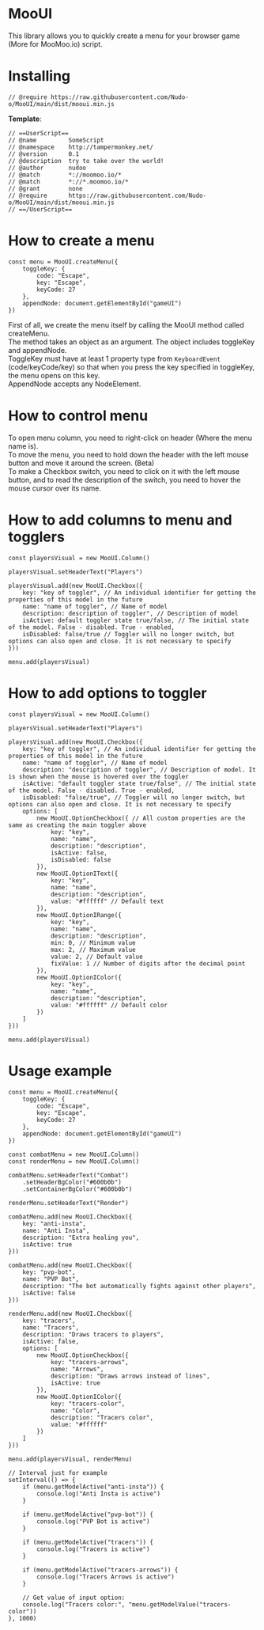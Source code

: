 # MooUI
This library allows you to quickly create a menu for your browser game (More for MooMoo.io) script.

# Installing
`// @require https://raw.githubusercontent.com/Nudo-o/MooUI/main/dist/mooui.min.js`

**Template**:
```JS
// ==UserScript==
// @name         SomeScript
// @namespace    http://tampermonkey.net/
// @version      0.1
// @description  try to take over the world!
// @author       nudoo
// @match        *://moomoo.io/*
// @match        *://*.moomoo.io/*
// @grant        none
// @require      https://raw.githubusercontent.com/Nudo-o/MooUI/main/dist/mooui.min.js
// ==/UserScript==
```

# How to create a menu
```JS
const menu = MooUI.createMenu({
    toggleKey: {
        code: "Escape",
        key: "Escape",
        keyCode: 27
    },
    appendNode: document.getElementById("gameUI")
})
```
First of all, we create the menu itself by calling the MooUI method called createMenu.<br>
The method takes an object as an argument. The object includes toggleKey and appendNode.<br>
ToggleKey must have at least 1 property type from `KeyboardEvent` (code/keyCode/key) so that when you press the key specified in toggleKey, the menu opens on this key.<br>
AppendNode accepts any NodeElement.

# How to control menu
To open menu column, you need to right-click on header (Where the menu name is).<br>
To move the menu, you need to hold down the header with the left mouse button and move it around the screen. (Beta)<br>
To make a Checkbox switch, you need to click on it with the left mouse button, and to read the description of the switch, you need to hover the mouse cursor over its name.

# How to add columns to menu and togglers
```JS
const playersVisual = new MooUI.Column()

playersVisual.setHeaderText("Players")

playersVisual.add(new MooUI.Checkbox({
    key: "key of toggler", // An individual identifier for getting the properties of this model in the future
    name: "name of toggler", // Name of model
    description: description of toggler", // Description of model
    isActive: default toggler state true/false, // The initial state of the model. False - disabled. True - enabled,
    isDisabled: false/true // Toggler will no longer switch, but options can also open and close. It is not necessary to specify
}))

menu.add(playersVisual)
```

# How to add options to toggler
```JS
const playersVisual = new MooUI.Column()

playersVisual.setHeaderText("Players")

playersVisual.add(new MooUI.Checkbox({
    key: "key of toggler", // An individual identifier for getting the properties of this model in the future
    name: "name of toggler", // Name of model
    description: "description of toggler", // Description of model. It is shown when the mouse is hovered over the toggler
    isActive: "default toggler state true/false", // The initial state of the model. False - disabled. True - enabled,
    isDisabled: "false/true", // Toggler will no longer switch, but options can also open and close. It is not necessary to specify
    options: [
        new MooUI.OptionCheckbox({ // All custom properties are the same as creating the main toggler above
            key: "key",
            name: "name",
            description: "description",
            isActive: false,
            isDisabled: false
        }),
        new MooUI.OptionIText({
            key: "key",
            name: "name",
            description: "description",
            value: "#ffffff" // Default text
        }),
        new MooUI.OptionIRange({
            key: "key",
            name: "name",
            description: "description",
            min: 0, // Minimum value
            max: 2, // Maximum value
            value: 2, // Default value
            fixValue: 1 // Number of digits after the decimal point
        }),
        new MooUI.OptionIColor({
            key: "key",
            name: "name",
            description: "description",
            value: "#ffffff" // Default color
        })
    ]
}))

menu.add(playersVisual)
```

# Usage example
```JS
const menu = MooUI.createMenu({
    toggleKey: {
        code: "Escape",
        key: "Escape",
        keyCode: 27
    },
    appendNode: document.getElementById("gameUI")
})

const combatMenu = new MooUI.Column()
const renderMenu = new MooUI.Column()

combatMenu.setHeaderText("Combat")
    .setHeaderBgColor("#600b0b")
    .setContainerBgColor("#600b0b")

renderMenu.setHeaderText("Render")

combatMenu.add(new MooUI.Checkbox({
    key: "anti-insta",
    name: "Anti Insta",
    description: "Extra healing you",
    isActive: true
}))

combatMenu.add(new MooUI.Checkbox({
    key: "pvp-bot",
    name: "PVP Bot",
    description: "The bot automatically fights against other players",
    isActive: false
}))

renderMenu.add(new MooUI.Checkbox({
    key: "tracers",
    name: "Tracers",
    description: "Draws tracers to players",
    isActive: false,
    options: [
        new MooUI.OptionCheckbox({
            key: "tracers-arrows",
            name: "Arrows",
            description: "Draws arrows instead of lines",
            isActive: true
        }),
        new MooUI.OptionIColor({
            key: "tracers-color",
            name: "Color",
            description: "Tracers color",
            value: "#ffffff"
        })
    ]
}))

menu.add(playersVisual, renderMenu)

// Interval just for example
setInterval(() => {
    if (menu.getModelActive("anti-insta")) {
        console.log("Anti Insta is active")
    }

    if (menu.getModelActive("pvp-bot")) {
        console.log("PVP Bot is active")
    }

    if (menu.getModelActive("tracers")) {
        console.log("Tracers is active")
    }

    if (menu.getModelActive("tracers-arrows")) {
        console.log("Tracers Arrows is active")
    }

    // Get value of input option:
    console.log("Tracers color:", "menu.getModelValue("tracers-color"))
}, 1000)
```

